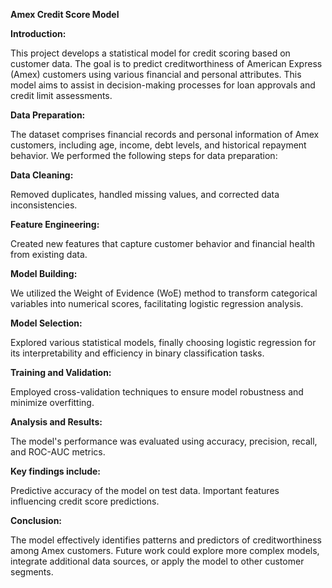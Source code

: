 
**Amex Credit Score Model**

**Introduction:**

This project develops a statistical model for credit scoring based on customer data. The goal is to predict creditworthiness of American Express (Amex) customers using various financial and personal attributes. This model aims to assist in decision-making processes for loan approvals and credit limit assessments.

**Data Preparation:**

The dataset comprises financial records and personal information of Amex customers, including age, income, debt levels, and historical repayment behavior. We performed the following steps for data preparation:

**Data Cleaning:** 

Removed duplicates, handled missing values, and corrected data inconsistencies.

**Feature Engineering:**

Created new features that capture customer behavior and financial health from existing data.

**Model Building:**

We utilized the Weight of Evidence (WoE) method to transform categorical variables into numerical scores, facilitating logistic regression analysis.

**Model Selection:** 

Explored various statistical models, finally choosing logistic regression for its interpretability and efficiency in binary classification tasks.

**Training and Validation:** 

Employed cross-validation techniques to ensure model robustness and minimize overfitting.

**Analysis and Results:**

The model's performance was evaluated using accuracy, precision, recall, and ROC-AUC metrics. 

**Key findings include:**

Predictive accuracy of the model on test data.
Important features influencing credit score predictions.

**Conclusion:**

The model effectively identifies patterns and predictors of creditworthiness among Amex customers. Future work could explore more complex models, integrate additional data sources, or apply the model to other customer segments.
